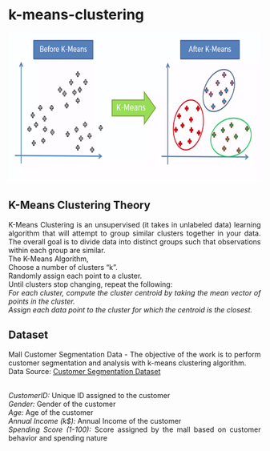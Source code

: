 # k-means-clustering

<img src="/image.png" width="1000" height="300" />
<div align="justify">
 
## K-Means Clustering Theory
K-Means Clustering is an unsupervised (it takes in unlabeled data) learning algorithm that will attempt to group similar clusters together in your data. The overall goal is to divide data into distinct groups such that observations within each group are similar.<br />
The K-Means Algorithm,<br />
Choose a number of clusters “k”.<br />
Randomly assign each point to a cluster.<br />
Until clusters stop changing, repeat the following:<br />
  *For each cluster, compute the cluster centroid by taking the mean vector of points in the cluster.*<br />
  *Assign each data point to the cluster for which the centroid is the closest.*<br />
 
## Dataset
Mall Customer Segmentation Data - The objective of the work is to perform customer segmentation and analysis with k-means clustering algorithm.<br />
Data Source: [Customer Segmentation Dataset](https://www.kaggle.com/kushal1996/customer-segmentation-k-means-analysis)<br /><br />

*CustomerID:* Unique ID assigned to the customer<br />
*Gender:* Gender of the customer<br />
*Age:* Age of the customer<br />
*Annual Income (k$):* Annual Income of the customer<br />
*Spending Score (1-100):* Score assigned by the mall based on customer behavior and spending nature<br />

</div>
